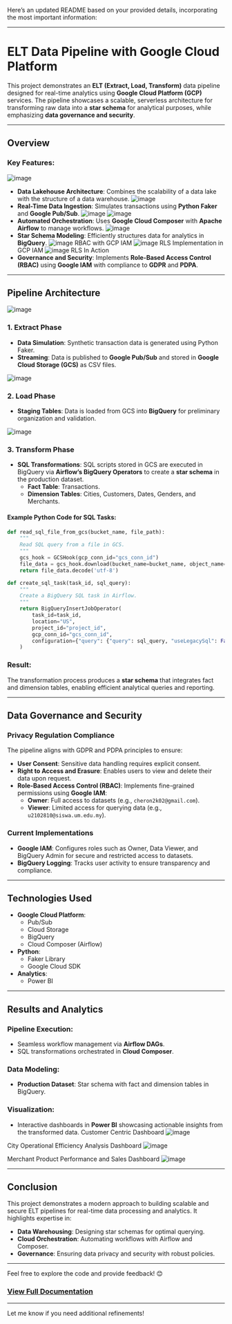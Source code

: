 Here’s an updated README based on your provided details, incorporating the most important information:

---

# ELT Data Pipeline with Google Cloud Platform

This project demonstrates an **ELT (Extract, Load, Transform)** data pipeline designed for real-time analytics using **Google Cloud Platform (GCP)** services. The pipeline showcases a scalable, serverless architecture for transforming raw data into a **star schema** for analytical purposes, while emphasizing **data governance and security**.

---

## Overview

### Key Features:
![image](https://github.com/user-attachments/assets/5a433a67-0ef6-4c2b-822f-8543e7dd6234)
- **Data Lakehouse Architecture**: Combines the scalability of a data lake with the structure of a data warehouse.
![image](https://github.com/user-attachments/assets/98db7f23-6b39-476d-b683-ee33ef96217b)
- **Real-Time Data Ingestion**: Simulates transactions using **Python Faker** and **Google Pub/Sub**.
![image](https://github.com/user-attachments/assets/c6d6324c-2dd4-4856-9dda-78422c25dfea)
![image](https://github.com/user-attachments/assets/32d4d7f6-9847-47a6-9cf9-0109fa379837)
- **Automated Orchestration**: Uses **Google Cloud Composer** with **Apache Airflow** to manage workflows.
![image](https://github.com/user-attachments/assets/03e6cf30-e3b2-43cd-b078-6dbbece73f47)
- **Star Schema Modeling**: Efficiently structures data for analytics in **BigQuery**.
![image](https://github.com/user-attachments/assets/7bfea2cc-c89a-44b2-9d1d-600e7d7e7012)
RBAC with GCP IAM
![image](https://github.com/user-attachments/assets/745b9876-bcf6-42da-a7bb-f09507a42639)
RLS Implementation in GCP IAM
![image](https://github.com/user-attachments/assets/6c1e4ee3-d191-4a9f-a3f9-fe79caa88feb)
RLS In Action
- **Governance and Security**: Implements **Role-Based Access Control (RBAC)** using **Google IAM** with compliance to **GDPR** and **PDPA**.

---

## Pipeline Architecture
![image](https://github.com/user-attachments/assets/8e82021c-92ce-4741-84e2-44df52693af7)
### 1. Extract Phase
- **Data Simulation**: Synthetic transaction data is generated using Python Faker.
- **Streaming**: Data is published to **Google Pub/Sub** and stored in **Google Cloud Storage (GCS)** as CSV files.

![image](https://github.com/user-attachments/assets/466fc367-e0cb-4e44-b99e-c316b5f408f4)
### 2. Load Phase
- **Staging Tables**: Data is loaded from GCS into **BigQuery** for preliminary organization and validation.

![image](https://github.com/user-attachments/assets/aac4b5a3-767f-411c-afe9-18cdc117ae61)
### 3. Transform Phase
- **SQL Transformations**: SQL scripts stored in GCS are executed in BigQuery via **Airflow’s BigQuery Operators** to create a **star schema** in the production dataset.
  - **Fact Table**: Transactions.
  - **Dimension Tables**: Cities, Customers, Dates, Genders, and Merchants.

#### Example Python Code for SQL Tasks:
```python
def read_sql_file_from_gcs(bucket_name, file_path):
    """
    Read SQL query from a file in GCS.
    """
    gcs_hook = GCSHook(gcp_conn_id="gcs_conn_id")
    file_data = gcs_hook.download(bucket_name=bucket_name, object_name=file_path)
    return file_data.decode('utf-8')

def create_sql_task(task_id, sql_query):
    """
    Create a BigQuery SQL task in Airflow.
    """
    return BigQueryInsertJobOperator(
        task_id=task_id,
        location="US",
        project_id="project_id",
        gcp_conn_id="gcs_conn_id",
        configuration={"query": {"query": sql_query, "useLegacySql": False}},
    )
```

### Result:
The transformation process produces a **star schema** that integrates fact and dimension tables, enabling efficient analytical queries and reporting.

---

## Data Governance and Security

### Privacy Regulation Compliance
The pipeline aligns with GDPR and PDPA principles to ensure:
- **User Consent**: Sensitive data handling requires explicit consent.
- **Right to Access and Erasure**: Enables users to view and delete their data upon request.
- **Role-Based Access Control (RBAC)**: Implements fine-grained permissions using **Google IAM**:
  - **Owner**: Full access to datasets (e.g., `cheron2k02@gmail.com`).
  - **Viewer**: Limited access for querying data (e.g., `u2102810@siswa.um.edu.my`).

### Current Implementations
- **Google IAM**: Configures roles such as Owner, Data Viewer, and BigQuery Admin for secure and restricted access to datasets.
- **BigQuery Logging**: Tracks user activity to ensure transparency and compliance.

---

## Technologies Used

- **Google Cloud Platform**:
  - Pub/Sub
  - Cloud Storage
  - BigQuery
  - Cloud Composer (Airflow)
- **Python**:
  - Faker Library
  - Google Cloud SDK
- **Analytics**:
  - Power BI

---

## Results and Analytics

### Pipeline Execution:
- Seamless workflow management via **Airflow DAGs**.
- SQL transformations orchestrated in **Cloud Composer**.

### Data Modeling:
- **Production Dataset**: Star schema with fact and dimension tables in BigQuery.

### Visualization:
- Interactive dashboards in **Power BI** showcasing actionable insights from the transformed data.
Customer Centric Dashboard
![image](https://github.com/user-attachments/assets/9d5a12e1-77ff-4cf4-afba-ee94e7bda031)

City Operational Efficiency Analysis Dashboard
![image](https://github.com/user-attachments/assets/60c2e846-d79f-49aa-8475-07e68ebf4aa9)

Merchant Product Performance and Sales Dashboard
![image](https://github.com/user-attachments/assets/f99784b3-9678-498f-9b4c-6fc178e6d2f9)

---

## Conclusion

This project demonstrates a modern approach to building scalable and secure ELT pipelines for real-time data processing and analytics. It highlights expertise in:
- **Data Warehousing**: Designing star schemas for optimal querying.
- **Cloud Orchestration**: Automating workflows with Airflow and Composer.
- **Governance**: Ensuring data privacy and security with robust policies.

---

Feel free to explore the code and provide feedback! 😊

### [View Full Documentation](https://docs.google.com/document/d/1D_wBVQw9YrQJYOZM-uuOSCrAjlNqk_sK2wSJHXJ8sD0/edit?usp=sharing)

--- 

Let me know if you need additional refinements!
